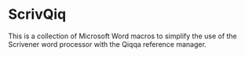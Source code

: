 # ScrivQiq
This is a collection of Microsoft Word macros to simplify the use of the Scrivener word processor with the Qiqqa reference manager.

